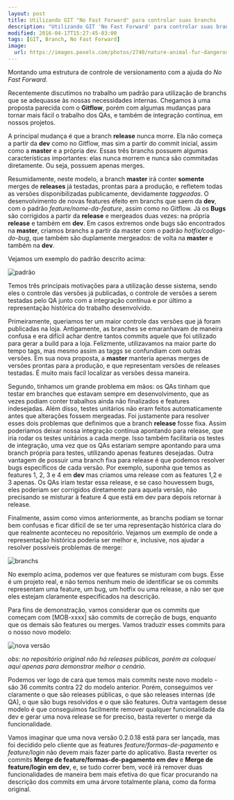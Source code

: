 ```yaml
---
layout: post
title: Utilizando GIT "No Fast Forward" para controlar suas branchs
description: "Utilizando GIT 'No Fast Forward' para controlar suas branchs"
modified: 2016-04-17T15:27:45-03:00
tags: [GIT, Branch, No Fast Forward]
image:
  url: https://images.pexels.com/photos/2740/nature-animal-fur-dangerous.jpg?w=940&h=650&auto=compress&cs=tinysrgb
---
```

Montando uma estrutura de controle de versionamento com a ajuda do _No Fast Forward_.

Recentemente discutimos no trabalho um padrão para utilização de branchs que
se adequasse às nossas necessidades internas. Chegamos à uma proposta
parecida com o **Gitflow**, porém com algumas mudanças para tornar mais fácil
o trabalho dos QAs, e também de integração contínua, em nossos projetos.

A principal mudança é que a branch **release** nunca morre. Ela não começa
a partir da **dev** como no Gitflow, mas sim a partir do commit inicial, assim
como a **master** e a própria dev. Essas três branchs possuem algumas
características importantes: elas nunca morrem e nunca são commitadas
diretamente. Ou seja, possuem apenas merges.

Resumidamente, neste modelo, a branch **master** irá conter **somente** merges
de **releases** já testadas, prontas para a produção, e refletem todas as
versões disponibilizadas publicamente, devidamente _taggeadas_. O
desenvolvimento de novas features éfeito em branchs que saem da **dev**, com o padrão
_feature/nome-da-feature_, assim como no Gitflow. Já os **Bugs** são corrigidos
a partir da **release** e mergeados duas vezes: na própria **release** e
também em **dev**. Em casos extremos onde bugs são encontrados na **master**,
criamos branchs a partir da master com o padrão _hotfix/codigo-do-bug_, que
também são duplamente mergeados: de volta na **master** e também na **dev**.

Vejamos um exemplo do padrão descrito acima:

![padrão](https://s19.postimg.org/vmk7vzt9v/Token_Flow.png)

Temos três principais motivações para a utilização desse sistema, sendo eles
o controle das versões já publicadas, o controle de versões a serem testadas
pelo QA junto com a integração contínua e por último a representação
histórica do trabalho desenvolvido.

Primeiramente, queriamos ter um maior controle das versões que já foram
publicadas na loja. Antigamente, as branches se emaranhavam de maneira confusa
e era difícil achar dentre tantos commits aquele que foi utilizado para gerar a
build para a loja. Felizmente, utilizavamos na maior parte do tempo tags, mas
mesmo assim as taggs se confundiam com outras versões. Em sua nova proposta, a
**master** manteria apenas merges de versões prontas para a produção, e que
representam versões de releases testadas. É muito mais facil localizar as versões
dessa maneira.

Segundo, tinhamos um grande problema em mãos: os QAs tinham que testar em branches
que estavam sempre em desenvolvimento, que as vezes podiam conter trabalhos
ainda não finalizados e features indesejadas. Além disso, testes unitários não
eram feitos automaticamente antes que alterações fossem mergeadas.
Foi justamente para resolver esses dois problemas que definimos que a branch
**release** fosse fixa. Assim poderiamos deixar nossa integração contínua
apontando para release, que iria rodar os testes unitários a cada merge.
Isso também facilitaria os testes de integração, uma vez que os QAs estariam
sempre apontando para uma branch própria para testes, utilizando apenas features
desejadas. Outra vantagem de possuir uma branch fixa para release é que podemos
resolver bugs específicos de cada versão. Por exemplo, suponha que temos as
features 1, 2, 3 e 4 em **dev** mas criamos uma release com as features 1,2 e 3 apenas.
Os QAs  iriam testar essa release, e se caso houvessem bugs, eles poderiam ser corrigidos
diretamente para aquela versão, não precisando se misturar à feature 4 que está
em dev para depois retornar à release.

Finalmente, assim como vimos anteriormente, as branchs podiam se tornar bem
confusas e ficar difícil de se ter uma representação histórica clara do que
realmente aconteceu no repositório. Vejamos um exemplo de onde a representação
histórica poderia ser melhor e, inclusive, nos ajudar a resolver possíveis
problemas de merge:

![branchs](https://s19.postimg.org/tkosev1mb/Screen_Shot_2017-04-27_at_19.04.43.png)

No exemplo acima, podemos ver que features se misturam com bugs. Esse é um projeto real, e não temos nenhum meio de identificar
se os commits representam uma feature, um bug, um hotfix ou uma release, a não ser
que eles estejam claramente especificados na descrição.

Para fins de demonstração,
vamos considerar que os commits que começam com [MOB-xxxx] são commits de
correção de bugs, enquanto que os demais são features ou merges. Vamos traduzir
esses commits para o nosso novo modelo:

![nova versão](https://s19.postimg.org/oh244efw3/branches.jpg)

_obs: no repositório original não há releases públicas, porém as coloquei aqui
apenas para demonstrar melhor o cenário._

Podemos ver logo de cara que temos mais commits neste novo modelo - são 36 commits
contra 22 do modelo anterior. Porém, conseguimos ver claramente o que são releases
públicas, o que são releases internas (de QA), o que são bugs resolvidos e o que
são features. Outra vantagem desse modelo é que conseguimos facilmente remover
qualquer funcionalidade da dev e gerar uma nova release se for preciso, basta
reverter o merge da funcionalidade.

Vamos imaginar que uma nova versão
0.2.0.18 está para ser lançada, mas foi decidido pelo cliente que as features _feature/formas-de-pagamento_ e _feature/login_ não devem mais fazer parte
do aplicativo. Basta reverter os commits **Merge de feature/formas-de-pagamento em dev**
e **Merge de feature/login em dev**, e, se tudo correr bem, você irá remover duas
funcionalidades de maneira bem mais efetiva do que ficar procurando na descrição
dos commits em uma árvore totalmente plana, como da forma original.
